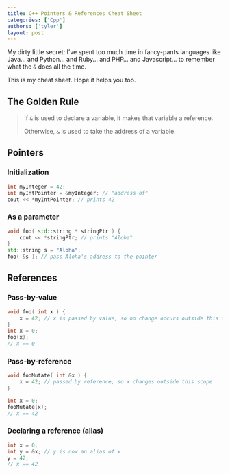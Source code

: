 ```yaml
---
title: C++ Pointers & References Cheat Sheet
categories: ['Cpp']
authors: ['tyler']
layout: post
---
```


My dirty little secret: I’ve spent too much time in fancy-pants languages like Java… and Python… and Ruby… and PHP… and Javascript… to remember what the `&` does all the time.

This is my cheat sheet. Hope it helps you too.

The Golden Rule
---------------

> If `&` is used to declare a variable, it makes that variable a reference.
> 
> Otherwise, `&` is used to take the address of a variable.

Pointers
--------

### Initialization

```cpp
int myInteger = 42;
int myIntPointer = &myInteger; // "address of"
cout << *myIntPointer; // prints 42
```

### As a parameter

```cpp
void foo( std::string * stringPtr ) {
    cout << *stringPtr; // prints "Aloha"
}
std::string s = "Aloha";
foo( &s ); // pass Aloha's address to the pointer
```

References
----------

### Pass-by-value

```cpp
void foo( int x ) {
    x = 42; // x is passed by value, so no change occurs outside this function
}
int x = 0;
foo(x);
// x == 0
```
    

### Pass-by-reference

```cpp
void fooMutate( int &x ) {
    x = 42; // passed by reference, so x changes outside this scope
}

int x = 0;
fooMutate(x);
// x == 42
```
    

### Declaring a reference (alias)

```cpp
int x = 0;
int y = &x; // y is now an alias of x
y = 42;
// x == 42
```



